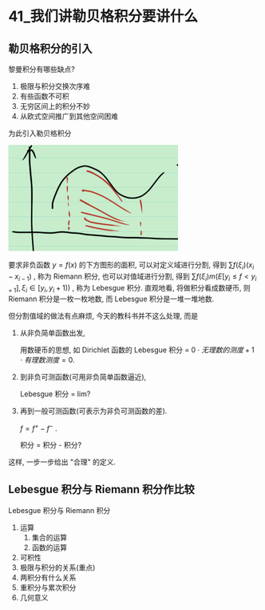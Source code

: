 # 41_我们讲勒贝格积分要讲什么

## 勒贝格积分的引入

黎曼积分有哪些缺点?

1. 极限与积分交换次序难
2. 有些函数不可积
3. 无穷区间上的积分不妙
4. 从欧式空间推广到其他空间困难

为此引入勒贝格积分

![image-20211225214721901](41_我们讲勒贝格积分要讲什么.assets/image-20211225214721901.png)

要求非负函数 $y=f(x)$ 的下方图形的面积, 可以对定义域进行分割, 得到 $\sum f(\xi_i)(x_i-x_{i-1})$ , 称为 Riemann 积分, 也可以对值域进行分割, 得到 $\sum f(\xi_i)m(E[y_i\le f<y_{i+1}], \xi_i\in[y_i,y_i+1))$ , 称为 Lebesgue 积分. 直观地看, 将做积分看成数硬币, 则 Riemann 积分是一枚一枚地数, 而 Lebesgue 积分是一堆一堆地数. 

但分割值域的做法有点麻烦, 今天的教科书并不这么处理, 而是

1. 从非负简单函数出发, 

   用数硬币的思想, 如 Dirichlet 函数的 Lebesgue 积分 = $0\cdot 无理数的测度 + 1\cdot 有理数测度 = 0 .$

2. 到非负可测函数(可用非负简单函数逼近), 

   Lebesgue 积分 = lim?

3. 再到一般可测函数(可表示为非负可测函数的差).

   $f=f^+-f^-$ .

   积分 = 积分 - 积分?

 这样, 一步一步给出 "合理" 的定义.

## Lebesgue 积分与 Riemann 积分作比较

Lebesgue 积分与 Riemann 积分

1. 运算
   1. 集合的运算
   2. 函数的运算
2. 可积性
3. 极限与积分的关系(重点)
4. 两积分有什么关系
5. 重积分与累次积分
6. 几何意义


